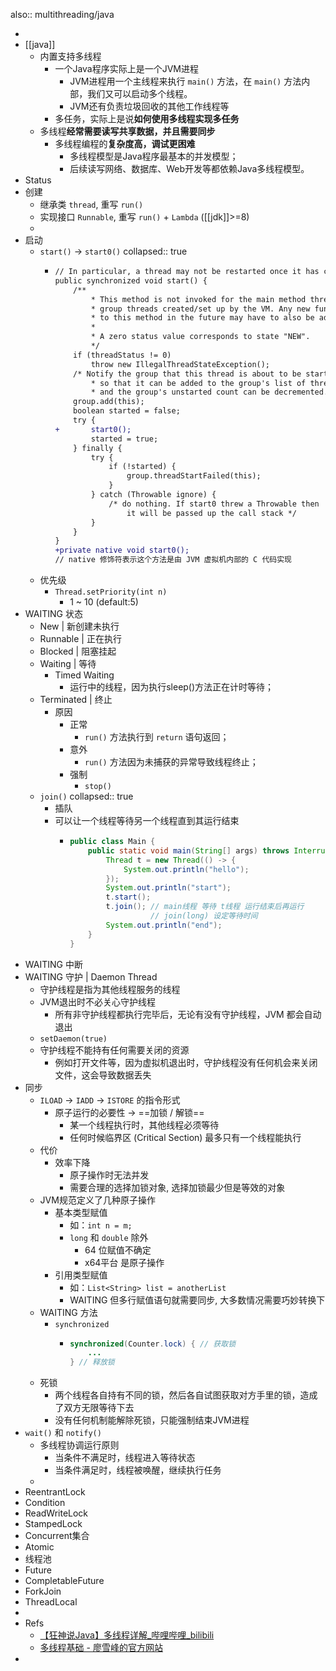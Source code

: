 also:: multithreading/java

-
- [[java]]
  - 内置支持多线程
    - 一个Java程序实际上是一个JVM进程
      - JVM进程用一个主线程来执行 `main()` 方法，在 `main()` 方法内部，我们又可以启动多个线程。
      - JVM还有负责垃圾回收的其他工作线程等
    - 多任务，实际上是说**如何使用多线程实现多任务**
  - 多线程**经常需要读写共享数据，并且需要同步**
    - 多线程编程的**复杂度高，调试更困难**
      - 多线程模型是Java程序最基本的并发模型；
      - 后续读写网络、数据库、Web开发等都依赖Java多线程模型。
- Status
- 创建
  - 继承类 `thread`, 重写 `run()`
  - 实现接口 `Runnable`, 重写 `run()` + `Lambda` ([[jdk]]>=8)
  -
- 启动
  - `start()` -> `start0()`
    collapsed:: true
    - ```diff
      // In particular, a thread may not be restarted once it has completed execution.
      public synchronized void start() {
          /**
              * This method is not invoked for the main method thread or "system"
              * group threads created/set up by the VM. Any new functionality added
              * to this method in the future may have to also be added to the VM.
              *
              * A zero status value corresponds to state "NEW".
              */
          if (threadStatus != 0)
              throw new IllegalThreadStateException();
          /* Notify the group that this thread is about to be started
              * so that it can be added to the group's list of threads
              * and the group's unstarted count can be decremented. */
          group.add(this);
          boolean started = false;
          try {
      +       start0();
              started = true;
          } finally {
              try {
                  if (!started) {
                      group.threadStartFailed(this);
                  }
              } catch (Throwable ignore) {
                  /* do nothing. If start0 threw a Throwable then
                      it will be passed up the call stack */
              }
          }
      }
      +private native void start0();
      // native 修饰符表示这个方法是由 JVM 虚拟机内部的 C 代码实现
      ```
  - 优先级
    - `Thread.setPriority(int n)`
      - 1 ~ 10 (default:5)
- WAITING 状态
  - New | 新创建未执行
  - Runnable | 正在执行
  - Blocked | 阻塞挂起
  - Waiting | 等待
    - Timed Waiting
      - 运行中的线程，因为执行sleep()方法正在计时等待；
  - Terminated | 终止
    - 原因
      - 正常
        - `run()` 方法执行到 `return` 语句返回；
      - 意外
        - `run()` 方法因为未捕获的异常导致线程终止；
      - 强制
        - `stop()`
  - `join()`
    collapsed:: true
    - 插队
    - 可以让一个线程等待另一个线程直到其运行结束
      - ```java
        public class Main {
            public static void main(String[] args) throws InterruptedException {
                Thread t = new Thread(() -> {
                    System.out.println("hello");
                });
                System.out.println("start");
                t.start();
                t.join(); // main线程 等待 t线程 运行结束后再运行
                          // join(long) 设定等待时间
                System.out.println("end");
            }
        }
        ```
- WAITING 中断
- WAITING 守护 | Daemon Thread
  - 守护线程是指为其他线程服务的线程
  - JVM退出时不必关心守护线程
    - 所有非守护线程都执行完毕后，无论有没有守护线程，JVM 都会自动退出
  - `setDaemon(true)`
  - 守护线程不能持有任何需要关闭的资源
    - 例如打开文件等，因为虚拟机退出时，守护线程没有任何机会来关闭文件，这会导致数据丢失
- 同步
  - `ILOAD` -> `IADD` -> `ISTORE` 的指令形式
    - 原子运行的必要性 -> ==加锁 / 解锁==
      - 某一个线程执行时，其他线程必须等待
      - 任何时候临界区 (Critical Section) 最多只有一个线程能执行
  - 代价
    - 效率下降
      - 原子操作时无法并发
      - 需要合理的选择加锁对象, 选择加锁最少但是等效的对象
  - JVM规范定义了几种原子操作
    - 基本类型赋值
      - 如：`int n = m;`
      - `long` 和 `double` 除外
        - 64 位赋值不确定
        - x64平台 是原子操作
    - 引用类型赋值
      - 如：`List<String> list = anotherList`
      - WAITING 但多行赋值语句就需要同步, 大多数情况需要巧妙转换下
  - WAITING 方法
    - `synchronized`
      - ```java
        synchronized(Counter.lock) { // 获取锁
            ...
        } // 释放锁
        ```
  - 死锁
    - 两个线程各自持有不同的锁，然后各自试图获取对方手里的锁，造成了双方无限等待下去
    - 没有任何机制能解除死锁，只能强制结束JVM进程
- `wait()` 和 `notify()`
  - 多线程协调运行原则
    - 当条件不满足时，线程进入等待状态
    - 当条件满足时，线程被唤醒，继续执行任务
  -
- ReentrantLock
- Condition
- ReadWriteLock
- StampedLock
- Concurrent集合
- Atomic
- 线程池
- Future
- CompletableFuture
- ForkJoin
- ThreadLocal
-
- Refs
  - [【狂神说Java】多线程详解_哔哩哔哩_bilibili](https://www.bilibili.com/video/BV1V4411p7EF)
  - [多线程基础 - 廖雪峰的官方网站](https://www.liaoxuefeng.com/wiki/1252599548343744/1304521607217185)
-